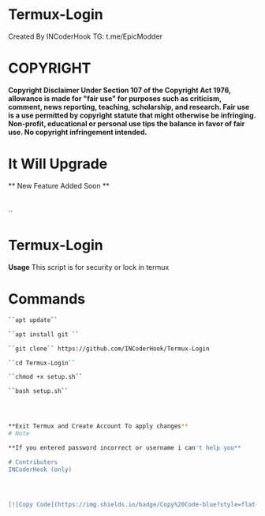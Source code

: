 # Termux-Login
Created By INCoderHook TG: t.me/EpicModder



# COPYRIGHT
**Copyright Disclaimer Under Section 107 of the Copyright Act 1976, allowance is made for "fair use" for purposes such as criticism, comment, news reporting, teaching, scholarship, and research. Fair use is a use permitted by copyright statute that might otherwise be infringing. Non-profit, educational or personal use tips the balance in favor of fair use. No copyright infringement intended.**
# It Will Upgrade
** New Feature Added Soon **
#
``
#
# Termux-Login


**Usage**
This script is for security or lock in termux




# Commands

```bash
``apt update``

``apt install git ``

``git clone`` https://github.com/INCoderHook/Termux-Login

``cd Termux-Login``

``chmod +x setup.sh``

``bash setup.sh``




**Exit Termux and Create Account To apply changes**
# Note

**If you entered password incorrect or username i can't help you**

# Contributers
INCoderHook (only)




[![Copy Code](https://img.shields.io/badge/Copy%20Code-blue?style=flat-square&logo=github)](#)


